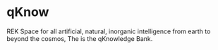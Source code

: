 # qKnow
REK Space for all artificial, natural, inorganic intelligence from earth to beyond the cosmos, The is the qKnowledge Bank. 

